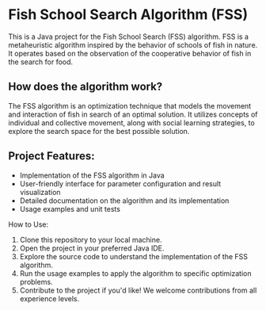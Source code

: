 # Fish School Search Algorithm (FSS)

This is a Java project for the Fish School Search (FSS) algorithm. FSS is a metaheuristic algorithm inspired by the behavior of schools of fish in nature. It operates based on the observation of the cooperative behavior of fish in the search for food.

## How does the algorithm work?

The FSS algorithm is an optimization technique that models the movement and interaction of fish in search of an optimal solution. It utilizes concepts of individual and collective movement, along with social learning strategies, to explore the search space for the best possible solution.

## Project Features:

- Implementation of the FSS algorithm in Java
- User-friendly interface for parameter configuration and result visualization
- Detailed documentation on the algorithm and its implementation
- Usage examples and unit tests

How to Use:

1. Clone this repository to your local machine.
2. Open the project in your preferred Java IDE.
3. Explore the source code to understand the implementation of the FSS algorithm.
4. Run the usage examples to apply the algorithm to specific optimization problems.
5. Contribute to the project if you'd like! We welcome contributions from all experience levels.
